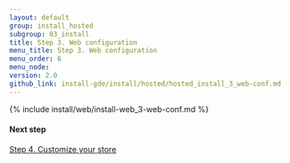 ```yaml
---
layout: default
group: install_hosted
subgroup: 03_install
title: Step 3. Web configuration
menu_title: Step 3. Web configuration
menu_order: 6
menu_node: 
version: 2.0
github_link: install-gde/install/hosted/hosted_install_3_web-conf.md
---
```


{% include install/web/install-web_3-web-conf.md %}

#### Next step
<a href="{{ site.gdeurl }}install-gde/install/hosted/hosted_install_4_customize-store.html">Step 4. Customize your store</a>
